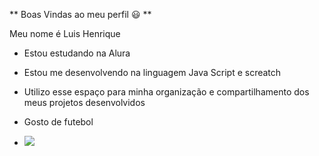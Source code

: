 ** Boas Vindas ao meu perfil 😃 **

Meu nome é Luis Henrique 

- Estou estudando na Alura
- Estou me desenvolvendo na linguagem Java Script e screatch 
- Utilizo esse espaço para minha organização e compartilhamento dos meus projetos desenvolvidos
- Gosto de futebol

- ![](https://tenor.com/pt-BR/view/corinthians-rodrigo-garro-gif-3467882418664779333)
